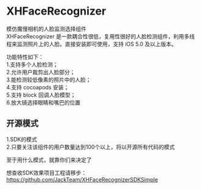 XHFaceRecognizer
================
模仿魔慢相机的人脸监测选择组件    
XHFaceRecognizer 是一款耦合性很低，复用性很好的人脸检测组件，利用多线程来监测照片上的人脸。直接安装即可使用，支持 iOS 5.0 及以上版本。   

功能特性如下：    
  1.支持多个人脸检测；    
  2.允许用户裁剪出人脸部分；    
  3.能检测较低像素的照片中的人脸；    
  4.支持 cocoapods 安装；    
  5.支持 block 回调人脸模型；     
  6.放大镜选择眼睛和嘴巴的位置


## 开源模式
  1.SDK的模式   
  2.只要关注该组件的用户数量达到100个以上，将以开源所有代码的模式   
      
至于用什么模式，就靠你们来决定了   


想查收SDK效果项目工程请移步：https://github.com/JackTeam/XHFaceRecognizerSDKSimple
